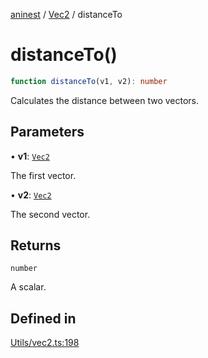 [aninest](../../index.md) / [Vec2](../index.md) / distanceTo

# distanceTo()

```ts
function distanceTo(v1, v2): number
```

Calculates the distance between two vectors.

## Parameters

• **v1**: [`Vec2`](../type-aliases/Vec2.md)

The first vector.

• **v2**: [`Vec2`](../type-aliases/Vec2.md)

The second vector.

## Returns

`number`

A scalar.

## Defined in

[Utils/vec2.ts:198](https://github.com/zphrs/aninest/blob/8022a4b034c124b0e4bb28675a7ce9bcdf9da3b9/core/src/Utils/vec2.ts#L198)
